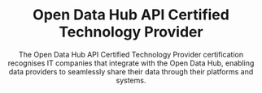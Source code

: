 ---
type: services/single
position: "Services"
aliases: /certification
title: "Open Data Hub API Certified Technology Provider"
subtitle: "The Open Data Hub API Certified Technology Provider certification recognises IT companies that integrate with the Open Data Hub, enabling data providers to seamlessly share their data through their platforms and systems."

rows:
  - title: "How to be certified?"
    description: >
      1. Send a request to us to be certified. Do include the following details:
          
          a. Endpoint URL and technical description of your output API.
          
          b. Contact point for community updates, like the Data Consumer Contract.
      
      2. The Open Data Hub team develops a Data Collector.
      
      3. The Open Data Hub team verifies the compatibility and that the data gets collected in out Testing Environment.
      
      4. The Open Data Hub team sends a certificate of compatibility and adds your organization to the Certified Technology Provider register on OpenDataHub.com.
    bg_darker: true
    partial: text-contact.html
    contact_email: "help@opendatahub.com"

---